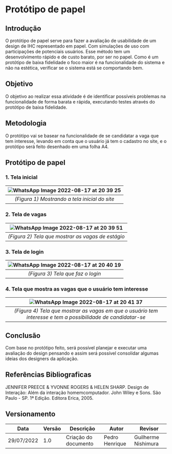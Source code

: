 # Protótipo de papel

## Introdução
O protótipo de papel serve para fazer a avaliação de usabilidade de um design de IHC representado em papel. Com simulações de uso com participações de potenciais usuários. Esse método tem um desenvolvimento rápido e de custo barato, por ser no papel. Como é um protótipo de baixa fidelidade o foco maior é na funcionalidade do sistema e não na estética, verificar se o sistema está se comportando bem.

## Objetivo
O objetivo ao realizar essa atividade é de identificar possíveis problemas na funcionalidade de forma barata e rápida, executando testes através do protótipo de baixa fidelidade. 

## Metodologia
O protótipo vai se basear na funcionalidade de se candidatar a vaga que tem interesse, levando em conta que o usuário já tem o cadastro no site, e o protótipo será feito desenhado em uma folha A4.

## Protótipo de papel
### 1. Tela inicial
| ![WhatsApp Image 2022-08-17 at 20 39 25](https://user-images.githubusercontent.com/57445188/185263630-f8eebffa-0fb3-4cb4-a2cb-20bce644d2e7.jpeg) |
|:--:|
|*(Figura 1) Mostrando a tela inicial do site*|

### 2. Tela de vagas
| ![WhatsApp Image 2022-08-17 at 20 39 51](https://user-images.githubusercontent.com/57445188/185263982-2463540a-e7fb-416b-94e7-e90836a38a44.jpeg) |
|:--:|
|*(Figura 2) Tela que mostrar as vagas de estágio*|

### 3. Tela de login
| ![WhatsApp Image 2022-08-17 at 20 40 19](https://user-images.githubusercontent.com/57445188/185264310-735fa02e-d3cf-4559-bc87-e337389af576.jpeg) |
|:--:|
|*(Figura 3) Tela que faz o login*|

### 4. Tela que mostra as vagas que o usuário tem interesse
| ![WhatsApp Image 2022-08-17 at 20 41 37](https://user-images.githubusercontent.com/57445188/185264234-aa409d79-a309-4041-b532-9a1e5c42abf8.jpeg) |
|:--:|
|*(Figura 4) Tela que mostrar as vagas em que o usuário tem interesse e tem a possibilidade de candidatar-se*|

## Conclusão 
Com base no protótipo feito, será possível planejar e executar uma avaliação do design pensando e assim será possível consolidar algumas ideias dos designers da aplicação.
## Referências Bibliograficas
JENNIFER PREECE & YVONNE ROGERS & HELEN SHARP. Design de Interação: Além da interação homemcomputador. John Wiley e Sons. São Paulo - SP. 1ª Edição. Editora Erica, 2005.
## Versionamento

| Data       | Versão   | Descrição                         | Autor          | Revisor      |
|------------|------------|-----------------------------------|----------------|--------------|
| 29/07/2022 | 1.0 | Criação do documento | Pedro Henrique | Guilherme Nishimura|
